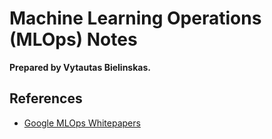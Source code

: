 <h1>Machine Learning Operations (MLOps) Notes</h1>
<b>Prepared by Vytautas Bielinskas.</b>

<h2>References</h2>
<ul><li><a href="https://services.google.com/fh/files/misc/practitioners_guide_to_mlops_whitepaper.pdf">Google MLOps Whitepapers</a></li></ul>
